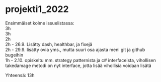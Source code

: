 # projekti1_2022

Ensimmäiset kolme issuelistassa: <br>3h <br>3h <br>2h <br>2h - 26.9. Lisätty dash, healthbar, ja fixejä <br>2h - 29.9. lisätty ovia yms., mutta suuri osa ajasta meni git ja github bugeihin <br>1h - 2.10. opiskeltu mm. strategy patternista ja c# interfaceista, vihollisen takedamage metodi on nyt interface, jotta lisää vihollisia voidaan lisätä <br>

Yhteensä: 13h
